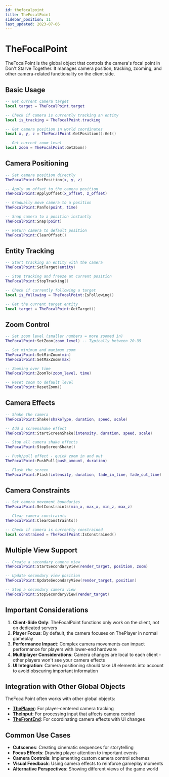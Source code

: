 ```yaml
---
id: thefocalpoint
title: TheFocalPoint
sidebar_position: 11
last_updated: 2023-07-06
---
```


# TheFocalPoint

TheFocalPoint is the global object that controls the camera's focal point in Don't Starve Together. It manages camera position, tracking, zooming, and other camera-related functionality on the client side.

## Basic Usage

```lua
-- Get current camera target
local target = TheFocalPoint.target

-- Check if camera is currently tracking an entity
local is_tracking = TheFocalPoint.tracking

-- Get camera position in world coordinates
local x, y, z = TheFocalPoint:GetPosition():Get()

-- Get current zoom level
local zoom = TheFocalPoint:GetZoom()
```

## Camera Positioning

```lua
-- Set camera position directly
TheFocalPoint:SetPosition(x, y, z)

-- Apply an offset to the camera position
TheFocalPoint:ApplyOffset(x_offset, z_offset)

-- Gradually move camera to a position
TheFocalPoint:PanTo(point, time)

-- Snap camera to a position instantly
TheFocalPoint:Snap(point)

-- Return camera to default position
TheFocalPoint:ClearOffset()
```

## Entity Tracking

```lua
-- Start tracking an entity with the camera
TheFocalPoint:SetTarget(entity)

-- Stop tracking and freeze at current position
TheFocalPoint:StopTracking()

-- Check if currently following a target
local is_following = TheFocalPoint:IsFollowing()

-- Get the current target entity
local target = TheFocalPoint:GetTarget()
```

## Zoom Control

```lua
-- Set zoom level (smaller numbers = more zoomed in)
TheFocalPoint:SetZoom(zoom_level) -- Typically between 20-35

-- Set minimum and maximum zoom
TheFocalPoint:SetMinZoom(min)
TheFocalPoint:SetMaxZoom(max)

-- Zooming over time
TheFocalPoint:ZoomTo(zoom_level, time)

-- Reset zoom to default level
TheFocalPoint:ResetZoom()
```

## Camera Effects

```lua
-- Shake the camera
TheFocalPoint:Shake(shakeType, duration, speed, scale)

-- Add a screenshake effect
TheFocalPoint:StartScreenShake(intensity, duration, speed, scale)

-- Stop all camera shake effects
TheFocalPoint:StopScreenShake()

-- Push/pull effect - quick zoom in and out
TheFocalPoint:PushPull(push_amount, duration)

-- Flash the screen
TheFocalPoint:Flash(intensity, duration, fade_in_time, fade_out_time)
```

## Camera Constraints

```lua
-- Set camera movement boundaries
TheFocalPoint:SetConstraints(min_x, max_x, min_z, max_z)

-- Clear camera constraints
TheFocalPoint:ClearConstraints()

-- Check if camera is currently constrained
local constrained = TheFocalPoint:IsConstrained()
```

## Multiple View Support

```lua
-- Create a secondary camera view
TheFocalPoint:StartSecondaryView(render_target, position, zoom)

-- Update secondary view position
TheFocalPoint:UpdateSecondaryView(render_target, position)

-- Stop a secondary camera view
TheFocalPoint:StopSecondaryView(render_target)
```

## Important Considerations

1. **Client-Side Only**: TheFocalPoint functions only work on the client, not on dedicated servers
2. **Player Focus**: By default, the camera focuses on ThePlayer in normal gameplay
3. **Performance Impact**: Complex camera movements can impact performance for players with lower-end hardware
4. **Multiplayer Considerations**: Camera changes are local to each client - other players won't see your camera effects
5. **UI Integration**: Camera positioning should take UI elements into account to avoid obscuring important information

## Integration with Other Global Objects

TheFocalPoint often works with other global objects:

- **[ThePlayer](/docs/api-vanilla/global-objects/theplayer)**: For player-centered camera tracking
- **[TheInput](/docs/api-vanilla/global-objects/theinput)**: For processing input that affects camera control
- **[TheFrontEnd](/docs/api-vanilla/global-objects/thefrontend)**: For coordinating camera effects with UI changes

## Common Use Cases

- **Cutscenes**: Creating cinematic sequences for storytelling
- **Focus Effects**: Drawing player attention to important events
- **Camera Controls**: Implementing custom camera control schemes
- **Visual Feedback**: Using camera effects to reinforce gameplay moments
- **Alternative Perspectives**: Showing different views of the game world 
